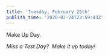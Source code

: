 ```yaml
---
title: 'Tuesday, February 25th'
publish_time: '2020-02-24T23:59:43Z'
---
```


Make Up Day.

*Miss a Test Day?  Make it up today!*
